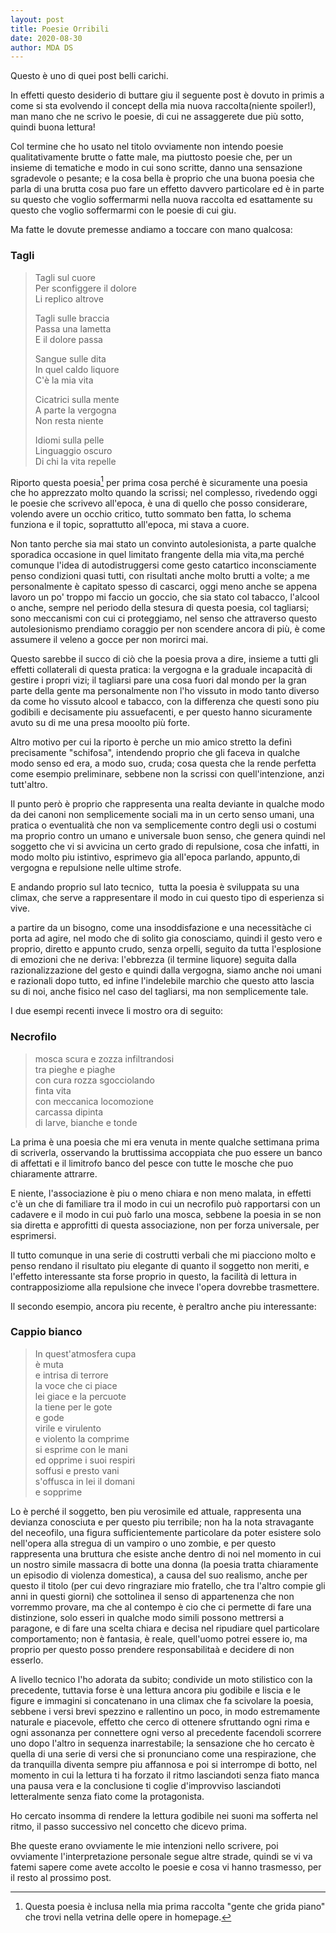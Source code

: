 ```yaml
---
layout: post
title: Poesie Orribili
date: 2020-08-30
author: MDA DS
---
```

Questo è uno di quei post belli carichi.

In effetti questo desiderio di buttare giu il seguente post è dovuto in primis a come si sta evolvendo il concept della mia nuova raccolta(niente spoiler!), man mano che ne scrivo le poesie, di cui ne assaggerete due più sotto, quindi buona lettura!

Col termine che ho usato nel titolo ovviamente non intendo poesie qualitativamente brutte o fatte male, ma piuttosto poesie che, per un insieme di tematiche e modo in cui sono scritte, danno una sensazione sgradevole o pesante; e la cosa bella è proprio che una buona poesia che parla di una brutta cosa puo fare un effetto davvero particolare ed è in parte su questo che voglio soffermarmi nella nuova raccolta ed esattamente su questo che voglio soffermarmi con le poesie di cui giu.

Ma fatte le dovute premesse andiamo a toccare con mano qualcosa:

### Tagli

> Tagli sul cuore<br>
> Per sconfiggere il dolore<br>
> Li replico altrove<br>
>
>Tagli sulle braccia<br>
> Passa una lametta<br>
> E il dolore passa<br>
>
> Sangue sulle dita<br>
> In quel caldo liquore<br>
> C'è la mia vita<br>
>
> Cicatrici sulla mente<br>
> A parte la vergogna<br>
> Non resta niente<br>
>
> Idiomi sulla pelle<br>
> Linguaggio oscuro<br>
> Di chi la vita repelle<br>

Riporto questa poesia[^1] per prima cosa perché è sicuramente una poesia che ho apprezzato molto quando la scrissi; nel complesso, rivedendo oggi le poesie che scrivevo all'epoca, è una di quello che posso considerare, volendo avere un occhio critico, tutto sommato ben fatta, lo schema funziona e il topic, soprattutto all'epoca, mi stava a cuore.

Non tanto perche sia mai stato un convinto autolesionista, a parte qualche sporadica occasione in quel limitato frangente della mia vita,ma perché comunque l'idea di autodistruggersi come gesto catartico inconsciamente penso condizioni quasi tutti, con risultati anche molto brutti a volte; a me personalmente è capitato spesso di cascarci, oggi meno anche se appena lavoro un po' troppo mi faccio un goccio, che sia stato col tabacco, l'alcool o anche, sempre nel periodo della stesura di questa poesia, col tagliarsi; sono meccanismi con cui ci proteggiamo, nel senso che attraverso questo autolesionismo prendiamo coraggio per non scendere ancora di più, è come assumere il veleno a gocce per non morirci mai.

Questo sarebbe il succo di ciò che la poesia prova a dire, insieme a tutti gli effetti collaterali di questa pratica: la vergogna e la graduale incapacità di gestire i propri vizi; il tagliarsi pare una cosa fuori dal mondo per la gran parte della gente ma personalmente non l'ho vissuto in modo tanto diverso da come ho vissuto alcool e tabacco, con la differenza che questi sono piu godibili e decisamente piu assuefacenti, e per questo hanno sicuramente avuto su di me una presa mooolto più forte.

Altro motivo per cui la riporto è perche un mio amico stretto la definì precisamente "schifosa", intendendo proprio che gli faceva in qualche modo senso ed era, a modo suo, cruda; cosa questa che la rende perfetta come esempio preliminare, sebbene non la scrissi con quell'intenzione, anzi tutt'altro.

Il punto però è proprio che rappresenta una realta deviante in qualche modo da dei canoni non semplicemente sociali ma in un certo senso umani, una pratica o eventualità che non va semplicemente contro degli usi o costumi ma proprio contro un umano e universale buon senso, che genera quindi nel soggetto che vi si avvicina un certo grado di repulsione, cosa che infatti, in modo molto piu istintivo, esprimevo gia all'epoca parlando, appunto,di vergogna e repulsione nelle ultime strofe.

E andando proprio sul lato tecnico,  tutta la poesia è sviluppata su una climax, che serve a rappresentare il modo in cui questo tipo di esperienza si vive.

a partire da un bisogno, come una insoddisfazione e una necessitàche ci porta ad agire, nel modo che di solito gia conosciamo, quindi il gesto vero e proprio, diretto e appunto crudo, senza orpelli, seguito da tutta l'esplosione di emozioni che ne deriva: l'ebbrezza (il termine liquore) seguita dalla razionalizzazione del gesto e quindi dalla vergogna, siamo anche noi umani e razionali dopo tutto, ed infine l'indelebile marchio che questo atto lascia su di noi, anche fisico nel caso del tagliarsi, ma non semplicemente tale.

I due esempi recenti invece li mostro ora di seguito:

### Necrofilo

> mosca scura e zozza infiltrandosi<br>
> tra pieghe e piaghe<br>
> con cura rozza sgocciolando<br>
> finta vita<br>
> con meccanica locomozione<br>
> carcassa dipinta<br>
> di larve, bianche e tonde

La prima è una poesia che mi era venuta in mente qualche settimana prima di scriverla, osservando la bruttissima accoppiata che puo essere un banco di affettati e il limitrofo banco del pesce con tutte le mosche che puo chiaramente attrarre.

E niente, l'associazione è piu o meno chiara e non meno malata, in effetti c'è un che di familiare tra il modo in cui un necrofilo può rapportarsi con un cadavere e il modo in cui può farlo una mosca, sebbene la poesia in se non sia diretta e approfitti di questa associazione, non per forza universale, per esprimersi.

Il tutto comunque in una serie di costrutti verbali che mi piacciono molto e penso rendano il risultato piu elegante di quanto il soggetto non meriti, e l'effetto interessante sta forse proprio in questo, la facilità di lettura in contrapposiziome alla repulsione che invece l'opera dovrebbe trasmettere.

Il secondo esempio, ancora piu recente, è peraltro anche piu interessante:

### Cappio bianco

> In quest'atmosfera cupa<br>
> è muta<br>
> e intrisa di terrore<br>
> la voce che ci piace<br>
> lei giace e la percuote<br>
> la tiene per le gote<br>
> e gode<br>
> virile e virulento<br>
> e violento la comprime<br>
> si esprime con le mani<br>
> ed opprime i suoi respiri<br>
> soffusi e presto vani<br>
> s'offusca in lei il domani<br>
> e sopprime<br>

Lo è perché il soggetto, ben piu verosimile ed attuale, rappresenta una devianza conosciuta e per questo piu terribile; non ha la nota stravagante del neceofilo, una figura sufficientemente particolare da poter esistere solo nell'opera alla stregua di un vampiro o uno zombie, e per questo rappresenta una bruttura che esiste anche dentro di noi nel momento in cui un nostro simile massacra di botte una donna (la poesia tratta chiaramente un episodio di violenza domestica), a causa del suo realismo, anche per questo il titolo (per cui devo ringraziare mio fratello, che tra l'altro compie gli anni in questi giorni) che sottolinea il senso di appartenenza che non vorremmo provare, ma che al contempo è cio che ci permette di fare una distinzione, solo esseri in qualche modo simili possono mettrersi a paragone, e di fare una scelta chiara e decisa nel ripudiare quel particolare comportamento; non è fantasia, è reale, quell'uomo potrei essere io, ma proprio per questo posso prendere responsabilitaà e decidere di non esserlo.

A livello tecnico l'ho adorata da subito; condivide un moto stilistico con la precedente, tuttavia forse è una lettura ancora piu godibile e liscia e le figure e immagini si concatenano in una climax che fa scivolare la poesia, sebbene i versi brevi spezzino e rallentino un poco, in modo estremamente naturale e piacevole, effetto che cerco di ottenere sfruttando ogni rima e ogni assonanza per connettere ogni verso al precedente facendoli scorrere uno dopo l'altro in sequenza inarrestabile; la sensazione che ho cercato è quella di una serie di versi che si pronunciano come una respirazione, che da tranquilla diventa sempre piu affannosa e poi si interrompe di botto, nel momento in cui la lettura ti ha forzato il ritmo lasciandoti senza fiato manca una pausa vera e la conclusione ti coglie d'improvviso lasciandoti letteralmente senza fiato come la protagonista.

Ho cercato insomma di rendere la lettura godibile nei suoni ma sofferta nel ritmo, il passo successivo nel concetto che dicevo prima.

Bhe queste erano ovviamente le mie intenzioni nello scrivere, poi ovviamente l'interpretazione personale segue altre strade, quindi se vi va fatemi sapere come avete accolto le poesie e cosa vi hanno trasmesso, per il resto al prossimo post.

[^1]: Questa poesia è inclusa nella mia prima raccolta "gente che grida piano" che trovi nella vetrina delle opere in homepage.